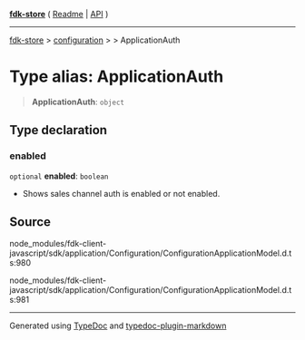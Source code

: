 [**fdk-store**](../../../README.md) ( [Readme](../../../README.md) \| [API](../../../API.md) )

---

[fdk-store](../../../API.md) > [configuration](../../README.md) > [<internal>](../README.md) > ApplicationAuth

# Type alias: ApplicationAuth

> **ApplicationAuth**: `object`

## Type declaration

### enabled

`optional` **enabled**: `boolean`

- Shows sales channel auth is enabled or not enabled.

## Source

node_modules/fdk-client-javascript/sdk/application/Configuration/ConfigurationApplicationModel.d.ts:980

node_modules/fdk-client-javascript/sdk/application/Configuration/ConfigurationApplicationModel.d.ts:981

---

Generated using [TypeDoc](https://typedoc.org/) and [typedoc-plugin-markdown](https://www.npmjs.com/package/typedoc-plugin-markdown)
